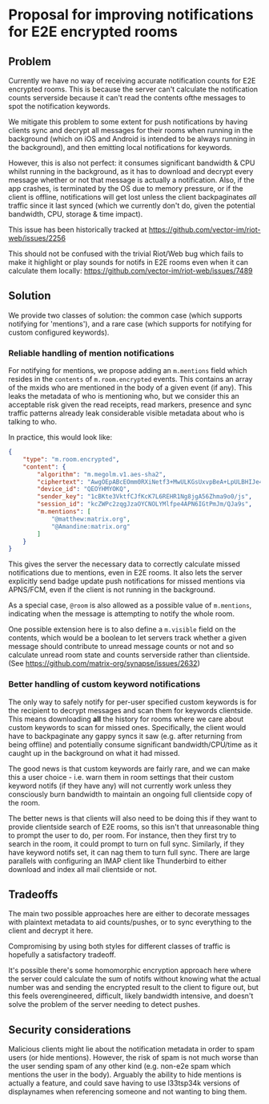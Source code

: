 # Proposal for improving notifications for E2E encrypted rooms

## Problem

Currently we have no way of receiving accurate notification counts for E2E
encrypted rooms.  This is because the server can't calculate the notification
counts serverside because it can't read the contents ofthe messages to spot
the notification keywords.

We mitigate this problem to some extent for push notifications by having clients
sync and decrypt all messages for their rooms when running in the background
(which on iOS and Android is intended to be always running in the background),
and then emitting local notifications for keywords.

However, this is also not perfect: it consumes significant bandwidth & CPU
whilst running in the background, as it has to download and decrypt every
message whether or not that message is actually a notification.  Also, if the
app crashes, is terminated by the OS due to memory pressure, or if the client is
offline, notifications will get lost unless the client backpaginates *all*
traffic since it last synced (which we currently don't do, given the potential
bandwidth, CPU, storage & time impact).

This issue has been historically tracked at
https://github.com/vector-im/riot-web/issues/2256

This should not be confused with the trivial Riot/Web bug which fails to make
it highlight or play sounds for notifs in E2E rooms even when it can calculate
them locally: https://github.com/vector-im/riot-web/issues/7489

## Solution

We provide two classes of solution: the common case (which supports notifying
for 'mentions'), and a rare case (which supports for notifying for custom
configured keywords).

### Reliable handling of mention notifications

For notifying for mentions, we propose adding an `m.mentions` field
which resides in the `contents` of `m.room.encrypted` events.  This contains an
array of the mxids who are mentioned in the body of a given event (if any).
This leaks the metadata of who is mentioning who, but we consider this an
acceptable risk given the read receipts, read markers, presence and sync traffic
patterns already leak considerable visible metadata about who is talking to
who.

In practice, this would look like:

```json
{
    "type": "m.room.encrypted",
    "content": {
        "algorithm": "m.megolm.v1.aes-sha2",
        "ciphertext": "AwgOEpABcEOmm0RXiNetf3+MwULKGsUxvpBeA+LpULBHIJe4O/N....",
        "device_id": "QEOYHMYOKQ",
        "sender_key": "1cBKte3VktfCJfKcK7L6REHR1Ng8jgA56Zhma9o0/js",
        "session_id": "kcZWPc2zqgJzaOYCNOLYMlfpe4APN6IGtPmJm/QJa9s",
        "m.mentions": [
            "@matthew:matrix.org",
            "@Amandine:matrix.org"
        ]
    }
}
```

This gives the server the necessary data to correctly calculate missed notifications
due to mentions, even in E2E rooms.  It also lets the server explicitly send badge
update push notifications for missed mentions via APNS/FCM, even if the client
is not running in the background.

As a special case, `@room` is also allowed as a possible value of `m.mentions`,
indicating when the message is attempting to notify the whole room.

One possible extension here is to also define a `m.visible` field on the contents,
which would be a boolean to let servers track whether a given message should
contribute to unread message counts or not and so calculate unread room state
and counts serverside rather than clientside.
(See https://github.com/matrix-org/synapse/issues/2632)

### Better handling of custom keyword notifications

The only way to safely notify for per-user specified custom keywords is for
the recipient to decrypt messages and scan them for keywords clientside.  This
means downloading **all** the history for rooms where we care about custom
keywords to scan for missed ones.  Specifically, the client would have to
backpaginate any gappy syncs it saw (e.g. after returning from being offline)
and potentially consume significant bandwidth/CPU/time as it caught up in the
background on what it had missed.

The good news is that custom keywords are fairly rare, and we can make this a
user choice - i.e. warn them in room settings that their custom keyword notifs
(if they have any) will not currently work unless they consciously burn
bandwidth to maintain an ongoing full clientside copy of the room.

The better news is that clients will also need to be doing this if they want to
provide clientside search of E2E rooms, so this isn't that unreasonable thing to
prompt the user to do, per room.  For instance, then they first try to search in
the room, it could prompt to turn on full sync.  Similarly, if they have keyword
notifs set, it can nag them to turn full sync.  There are large parallels with
configuring an IMAP client like Thunderbird to either download and index all
mail clientside or not.

## Tradeoffs

The main two possible approaches here are either to decorate messages with
plaintext metadata to aid counts/pushes, or to sync everything to the client
and decrypt it here.

Compromising by using both styles for different classes of traffic is hopefully
a satisfactory tradeoff.

It's possible there's some homomorphic encryption approach here where the server
could calculate the sum of notifs without knowing what the actual number was and
sending the encrypted result to the client to figure out, but this feels
overengineered, difficult, likely bandwidth intensive, and doesn't solve the
problem of the server needing to detect pushes.

## Security considerations

Malicious clients might lie about the notification metadata in order to spam
users (or hide mentions).  However, the risk of spam is not much worse than
the user sending spam of any other kind (e.g. non-e2e spam which mentions the
user in the body).  Arguably the ability to hide mentions is actually a feature,
and could save having to use l33tsp34k versions of displaynames when referencing
someone and not wanting to bing them.

